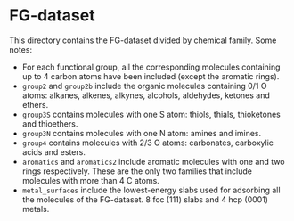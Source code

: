 # FG-dataset

This directory contains the FG-dataset divided by chemical family. Some notes:

- For each functional group, all the corresponding molecules containing up to 4 carbon atoms have been included (except the aromatic rings).
- `group2` and `group2b` include the organic molecules containing 0/1 O atoms: alkanes, alkenes, alkynes, alcohols, aldehydes, ketones and ethers.
- `group3S` contains molecules with one S atom: thiols, thials, thioketones and thioethers.
- `group3N` contains molecules with one N atom: amines and imines.
- `group4` contains molecules with 2/3 O atoms: carbonates, carboxylic acids and esters.
- `aromatics` and `aromatics2` include aromatic molecules with one and two rings respectively. These are the only two families that include molecules with more than 4 C atoms.
- `metal_surfaces` include the lowest-energy slabs used for adsorbing all the molecules of the FG-dataset. 8 fcc (111) slabs and 4 hcp (0001) metals.


